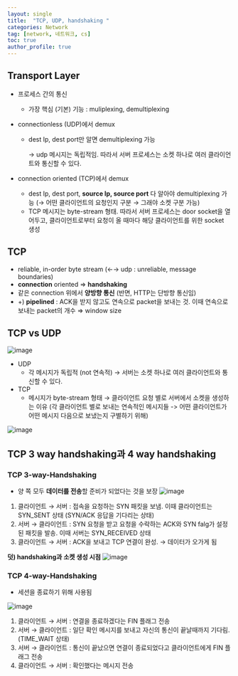 ```yaml
---
layout: single
title:  "TCP, UDP, handshaking "
categories: Network
tag: [network, 네트워크, cs]
toc: true
author_profile: true
---
```

## Transport Layer

- 프로세스 간의 통신
    - 가장 핵심 (기본) 기능 : muliplexing, demultiplexing
- connectionless (UDP)에서 demux
    - dest Ip, dest port만 알면 demultiplexing 가능
        
        → udp 메시지는 독립적임. 따라서 서버 프로세스는 소켓 하나로 여러 클라이언트와 통신할 수 있다. 
        
- connection oriented (TCP)에서 demux
    - dest Ip, dest port, **source Ip, source port** 다 알아야 demultiplexing 가능 (→ 어떤 클라이언트의 요청인지 구분 → 그래야 소켓 구분 가능)
    - TCP 메시지는 byte-stream 형태. 따라서 서버 프로세스는 door socket을 열어두고, 클라이언트로부터 요청이 올 때마다 해당 클라이언트를 위한 socket 생성


## TCP

- reliable, in-order byte stream (←→ udp : unreliable, message boundaries)
- **connection** oriented ⇒ **handshaking**
- 같은 connection 위에서 **양방향 통신** (반면, HTTP는 단방향 통신임)
- +) **pipelined** : ACK을 받지 않고도 연속으로 packet을 보내는 것. 이때 연속으로 보내는 packet의 개수 ⇒ window size

## TCP vs UDP

![image](https://user-images.githubusercontent.com/47748246/192450690-45ea1427-57b0-4a29-bc1e-ef3bb243311b.png)

- UDP
    - 각 메시지가 독립적 (not 연속적) → 서버는 소켓 하나로 여러 클라이언트와 통신할 수 있다. 
- TCP
    - 메시지가 byte-stream 형태 → 클라이언트 요청 별로 서버에서 소켓을 생성하는 이유 (각 클라이언트 별로 보내는 연속적인 메시지들 -> 어떤 클라이언트가 어떤 메시지 다음으로 보냈는지 구별하기 위해)

![image](https://user-images.githubusercontent.com/47748246/192450744-41e6cfaf-5655-4efc-9a03-28dc4d19b5b8.png)

## TCP 3 way handshaking과 4 way handshaking

### TCP 3-way-Handshaking

- 양 쪽 모두 **데이터를 전송**할 준비가 되었다는 것을 보장
![image](https://user-images.githubusercontent.com/47748246/209596070-e71afb8c-d61e-40e9-9348-479e889d0da4.png)

1. 클라이언트 → 서버 : 접속을 요청하는 SYN 패킷을 보냄. 이때 클라이언트는 SYN_SENT 상태 (SYN/ACK 응답을 기다리는 상태)
2. 서버 → 클라이언트 : SYN 요청을 받고 요청을 수락하는 ACK와 SYN falg가 설정된 패킷을 발송. 이때 서버는 SYN_RECEIVED 상태
3. 클라이언트 → 서버 : ACK을 보내고 TCP 연결이 완성. → 데이터가 오가게 됨

**덧) handshaking과 소켓 생성 시점**
![image](https://user-images.githubusercontent.com/47748246/209596760-6cfaab18-32f4-4ce2-b646-e59d4c171fd9.png)



### TCP 4-way-Handshaking

- 세션을 종료하기 위해 사용됨

![image](https://user-images.githubusercontent.com/47748246/192450812-909cc286-219d-4ba4-85c6-09dbd71531ff.png)

1. 클라이언트 → 서버 : 연결을 종료하겠다는 FIN 플래그 전송
2. 서버 → 클라이언트 : 일단 확인 메시지를 보내고 자신의 통신이 끝날때까지 기다림. (TIME_WAIT 상태)
3. 서버 → 클라이언트 : 통신이 끝났으면 연결이 종료되었다고 클라이언트에게 FIN 플래그 전송
4. 클라이언트 → 서버 : 확인했다는 메시지 전송
